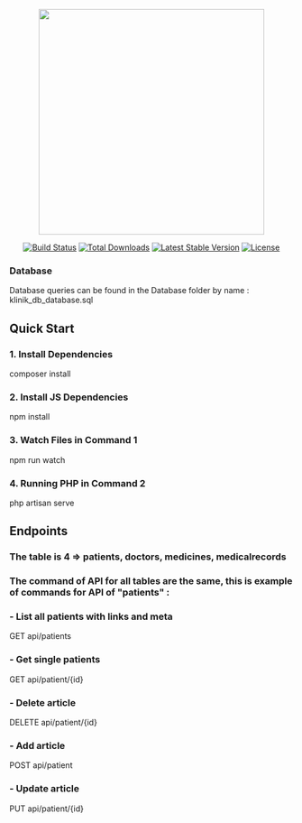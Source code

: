 <p align="center"><img src="https://res.cloudinary.com/dtfbvvkyp/image/upload/v1566331377/laravel-logolockup-cmyk-red.svg" width="400"></p>

<p align="center">
<a href="https://travis-ci.org/laravel/framework"><img src="https://travis-ci.org/laravel/framework.svg" alt="Build Status"></a>
<a href="https://packagist.org/packages/laravel/framework"><img src="https://poser.pugx.org/laravel/framework/d/total.svg" alt="Total Downloads"></a>
<a href="https://packagist.org/packages/laravel/framework"><img src="https://poser.pugx.org/laravel/framework/v/stable.svg" alt="Latest Stable Version"></a>
<a href="https://packagist.org/packages/laravel/framework"><img src="https://poser.pugx.org/laravel/framework/license.svg" alt="License"></a>
</p>


### Database
Database queries can be found in the Database folder by name :
klinik_db_database.sql

## Quick Start
### 1. Install Dependencies
composer install
### 2. Install JS Dependencies
npm install
### 3. Watch Files in Command 1
npm run watch
### 4. Running PHP in Command 2
php artisan serve

## Endpoints
### The table is 4 => patients, doctors, medicines, medicalrecords
### The command of API for all tables are the same, this is example of commands for API of "patients" :
### - List all patients with links and meta
GET api/patients
### - Get single patients
GET api/patient/{id}
### - Delete article
DELETE api/patient/{id}
### - Add article
POST api/patient
### - Update article
PUT api/patient/{id}
